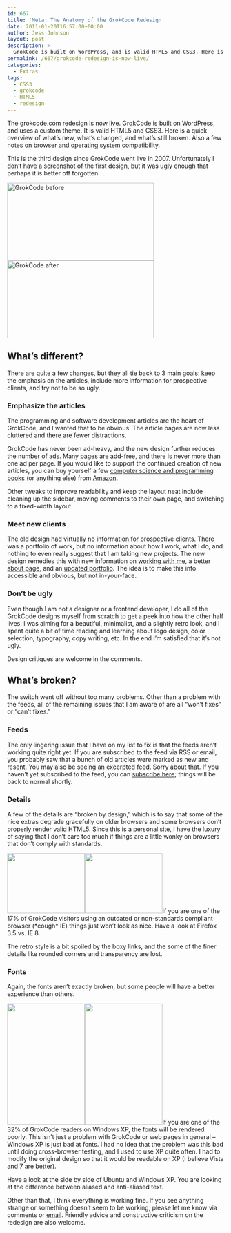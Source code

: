 ```yaml
---
id: 667
title: 'Meta: The Anatomy of the GrokCode Redesign'
date: 2011-01-20T16:57:00+00:00
author: Jess Johnson
layout: post
description: >
  GrokCode is built on WordPress, and is valid HTML5 and CSS3. Here is a quick overview of what's new, what's changed, and what's still broken.
permalink: /667/grokcode-redesign-is-now-live/
categories:
  - Extras
tags:
  - CSS3
  - grokcode
  - HTML5
  - redesign
---
```

The grokcode.com redesign is now live. GrokCode is built on WordPress, and uses a custom theme. It is valid HTML5 and CSS3. Here is a quick overview of what&#8217;s new, what&#8217;s changed, and what&#8217;s still broken. Also a few notes on browser and operating system compatibility.<!--more-->

This is the third design since GrokCode went live in 2007. Unfortunately I don&#8217;t have a screenshot of the first design, but it was ugly enough that perhaps it is better off forgotten.

<img class="alignleft wp-image-682" src="http://grokcode.com/wordpress/wp-content/uploads/grokcode1.png" alt="GrokCode before" width="340px" height="180px" /><img class="wp-image-681" src="http://grokcode.com/wordpress/wp-content/uploads/grokcode2.png" alt="GrokCode after" width="340px" height="180px" />

## What&#8217;s different?

There are quite a few changes, but they all tie back to 3 main goals: keep the emphasis on the articles, include more information for prospective clients, and try not to be so ugly.

### Emphasize the articles

The programming and software development articles are the heart of GrokCode, and I wanted that to be obvious. The article pages are now less cluttered and there are fewer distractions.

GrokCode has never been ad-heavy, and the new design further reduces the number of ads. Many pages are add-free, and there is never more than one ad per page. If you would like to support the continued creation of new articles, you can buy yourself a few [computer science and programming books](http://grokcode.com/11/the-top-9-in-a-hackers-bookshelf/) (or anything else) from [Amazon](http://www.amazon.com/gp/redirect.html?ie=UTF8&location=http%3A%2F%2Fwww.amazon.com%2F&tag=grok-20&linkCode=ur2&camp=1789&creative=390957).

Other tweaks to improve readability and keep the layout neat include cleaning up the sidebar, moving comments to their own page, and switching to a fixed-width layout.

### Meet new clients

The old design had virtually no information for prospective clients. There was a portfolio of work, but no information about how I work, what I do, and nothing to even really suggest that I am taking new projects. The new design remedies this with new information on [working with me](http://grokcode.com/hire/), a better [about page](http://grokcode.com/about/), and an [updated portfolio](http://grokcode.com/programmer-portfolio/). The idea is to make this info accessible and obvious, but not in-your-face.

### Don&#8217;t be ugly

Even though I am not a designer or a frontend developer, I do all of the GrokCode designs myself from scratch to get a peek into how the other half lives. I was aiming for a beautiful, minimalist, and a slightly retro look, and I spent quite a bit of time reading and learning about logo design, color selection, typography, copy writing, etc. In the end I&#8217;m satisfied that it&#8217;s not ugly.

Design critiques are welcome in the comments.

## What&#8217;s broken?

The switch went off without too many problems. Other than a problem with the feeds, all of the remaining issues that I am aware of are all &#8220;won&#8217;t fixes&#8221; or &#8220;can&#8217;t fixes.&#8221;

### Feeds

The only lingering issue that I have on my list to fix is that the feeds aren&#8217;t working quite right yet. If you are subscribed to the feed via RSS or email, you probably saw that a bunch of old articles were marked as new and resent. You may also be seeing an excerpted feed. Sorry about that. If you haven&#8217;t yet subscribed to the feed, you can [subscribe here](http://grokcode.com/feed/); things will be back to normal shortly.

### Details

A few of the details are &#8220;broken by design,&#8221; which is to say that some of the nice extras degrade gracefully on older browsers and some browsers don&#8217;t properly render valid HTML5. Since this is a personal site, I have the luxury of saying that I don&#8217;t care too much if things are a little wonky on browsers that don&#8217;t comply with standards.

<img class="alignleft size-full wp-image-686" title="firefox" src="http://grokcode.com/wordpress/wp-content/uploads/firefox.png" alt="" width="180" height="139" /><img class="alignleft size-full wp-image-689" title="ie" src="http://grokcode.com/wordpress/wp-content/uploads/ie.png" alt="" width="180" height="139" />If you are one of the 17% of GrokCode visitors using an outdated or non-standards compliant browser (\*cough\* IE) things just won&#8217;t look as nice. Have a look at Firefox 3.5 vs. IE 8.

The retro style is a bit spoiled by the boxy links, and the some of the finer details like rounded corners and transparency are lost.

### Fonts

Again, the fonts aren&#8217;t exactly broken, but some people will have a better experience than others.

<img class="alignleft size-full wp-image-687" title="font-ubuntu" src="http://grokcode.com/wordpress/wp-content/uploads/font-ubuntu.png" alt="" width="180" height="280" /><img class="alignleft size-full wp-image-688" title="font-windowsxp" src="http://grokcode.com/wordpress/wp-content/uploads/font-windowsxp.png" alt="" width="180" height="280" />If you are one of the 32% of GrokCode readers on Windows XP, the fonts will be rendered poorly. This isn&#8217;t just a problem with GrokCode or web pages in general &#8211; Windows XP is just bad at fonts. I had no idea that the problem was this bad until doing cross-browser testing, and I used to use XP quite often. I had to modify the original design so that it would be readable on XP (I believe Vista and 7 are better).

Have a look at the side by side of Ubuntu and Windows XP. You are looking at the difference between aliased and anti-aliased text.

Other than that, I think everything is working fine. If you see anything strange or something doesn&#8217;t seem to be working, please let me know via comments or [email](mailto:jess@grokcode.com). Friendly advice and constructive criticism on the redesign are also welcome.

